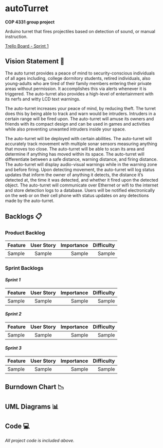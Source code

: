 # autoTurret
**COP 4331 group project**

Arduino turret that fires projectiles based on detection of sound, or manual instruction.

[Trello Board - Sprint 1](https://trello.com/b/luyqSuYz/sprint-1)

## Vision Statement :eyes:
The auto turret provides a peace of mind to security-conscious individuals of all ages including, college dormitory students, retired individuals, also young-adults who are tired of their family members entering their private areas without permission. It accomplishes this via alerts whenever it is triggered. The auto-turret also provides a high-level of entertainment with its nerfs and witty LCD text warnings.

The auto-turret increases your peace of mind, by reducing theft. The turret does this by being able to track and warn would be intruders.  Intruders in a certain range will be fired upon. The auto-turret will amuse its owners and friends with its compact design and can be used in games and activities while also preventing unwanted intruders inside your space.

The auto-turret will be deployed with certain abilities. The auto-turret will accurately track movement with multiple sonar sensors measuring anything that moves too close. The auto-turret will be able to scan its area and determine if anything has moved within its space. The auto-turret will differentiate between a safe distance, warning distance, and firing distance. The auto-turret will display audio-visual warnings while in the warning zone and before firing. Upon detecting movement, the auto-turret will log status updates that inform the owner of anything it detects, the distance it’s detected at, the time it was detected, and whether it fired upon the detected object. The auto-turret will communicate over Ethernet or wifi to the internet and store detection logs to a database. Users will be notified electronically on the web or on their cell phone with status updates on any detections made by the auto-turret.

## Backlogs :clipboard:
### Product Backlog
| Feature       | User Story    | Importance  | Difficulty|
| ------------- |:-------------:| -----:      | -----:    |
| Sample        | Sample        | Sample      | Sample    |

### Sprint Backlogs
#### *Sprint 1*
| Feature       | User Story    | Importance  | Difficulty|
| ------------- |:-------------:| -----:      | -----:    |
| Sample        | Sample        | Sample      | Sample    |

#### *Sprint 2*
| Feature       | User Story    | Importance  | Difficulty|
| ------------- |:-------------:| -----:      | -----:    |
| Sample        | Sample        | Sample      | Sample    |

#### *Sprint 3*
| Feature       | User Story    | Importance  | Difficulty|
| ------------- |:-------------:| -----:      | -----:    |
| Sample        | Sample        | Sample      | Sample    |

## Burndown Chart :chart_with_downwards_trend:

## UML Diagrams :bar_chart:

## Code :computer:
*All project code is included above.*
